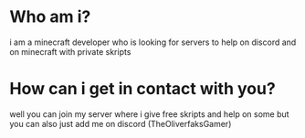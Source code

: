 # Who am i?

i am a minecraft developer who is looking for servers to help on discord and on minecraft with private skripts

# How can i get in contact with you?

well you can join my server where i give free skripts and help on some but you can also just add me on discord (TheOliverfaksGamer)